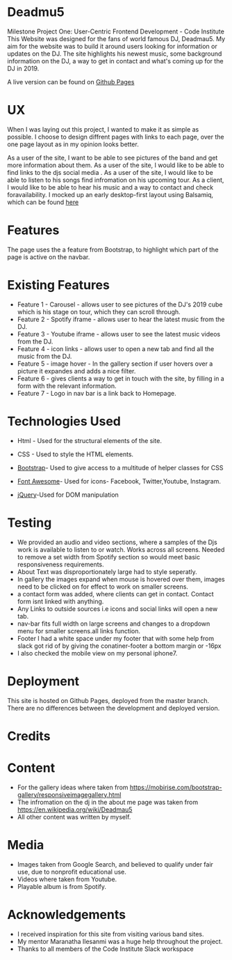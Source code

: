 



# Deadmu5
Milestone Project One: User-Centric Frontend Development - Code Institute
This Website was designed for the fans of world famous DJ, Deadmau5. My aim for the website was to build it around users looking for information or updates on the DJ. The site highlights his newest music, some background information on the DJ, a way to get in contact  and what's coming up for the DJ in 2019.


A live version can be found on [Github Pages](https://chrisoc19.github.io/bandproject/)

# UX
When I was laying out this project, I wanted to make it as simple as possible. I choose to design diffrent pages with links to each page, over the one page layout as in my opinion looks better. 

As a user of the site, I want to be able to see pictures of the band and get more information about them.
As a user of the site, I would like to be able to find links to the djs social media .
As a user of the site, I would like to be able to listen to his songs find infromation on his upcoming tour.
As a client, I would like to be able to hear his music and a way to contact and  check foravailability.
I mocked up an early desktop-first layout using Balsamiq, which can be found [here](https://balsamiq.cloud/snckoo2/p15ebfw/r57E)

# Features
The page uses the a feature from Bootstrap, to highlight which part of the page is active on the navbar.

# Existing Features
- Feature 1 - Carousel - allows user to see pictures of the DJ's 2019 cube which is his stage on tour, which they can scroll through.
- Feature 2 - Spotify iframe - allows user to hear the latest music from the DJ.
- Feature 3 - Youtube iframe - allows user to see the latest music videos from the DJ.
- Feature 4 - icon links - allows user to open a new tab and find all the music from the DJ.
- Feature 5 - image hover - In the gallery section if user hovers over a picture it expandes and adds a nice filter.
- Feature 6 - gives clients a way to  get in touch with the site, by filling in a form with the relevant information.
- Feature 7 -  Logo in nav bar is a link back to Homepage.
# Technologies Used
- Html - Used for the structural elements of the site.
- CSS - Used to style the HTML elements.

- [Bootstrap](https://getbootstrap.com/)- Used to give access to a multitude of helper classes for CSS

- [Font Awesome](https://fontawesome.com/)- Used for icons- Facebook, Twitter,Youtube, Instagram. 

- [jQuery](https://jquery.com/)-Used for DOM manipulation

# Testing
- We  provided an audio and video sections, where a samples of the Djs work is available to listen to or watch. Works across all screens. Needed to remove a set width from Spotify section so would meet  basic responsiveness requirements.
- About Text was disproportionately large had to style seperatly.
- In gallery the images expand when mouse is hovered over them, images need to be clicked on for effect to work on smaller screens.
-  a contact form was added, where clients can get in contact. Contact form isnt linked with anything.
- Any Links to outside sources i.e icons and social links will open a new tab.
- nav-bar fits full width on large screens and changes to a dropdown menu for smaller screens.all links function. 
- Footer I had a white space under my footer that with some help from slack got rid of by giving the conatiner-footer a bottom margin or -16px
-  I also checked the mobile view on my personal iphone7.


# Deployment
This site is hosted on Github Pages, deployed from the master branch. There are no differences between the development and deployed version.

# Credits

# Content

- For the gallery ideas where taken from https://mobirise.com/bootstrap-gallery/responsiveimagegallery.html
- The infromation on the dj in the about me page was taken from https://en.wikipedia.org/wiki/Deadmau5
- All other content was written by myself.

# Media 
- Images taken from Google Search, and believed to qualify under fair use, due to nonprofit educational use.
- Videos where taken from Youtube.
- Playable album is from Spotify.


# Acknowledgements
- I received inspiration for this site from visiting various band sites.
- My mentor  Maranatha Ilesanmi was a huge help throughout the project.
- Thanks to all members of the Code Institute Slack workspace

